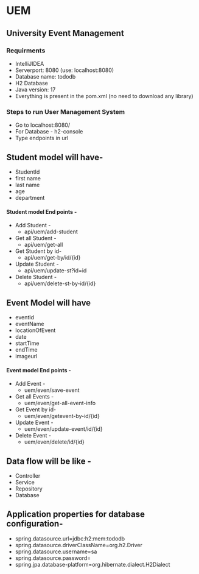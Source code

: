 # UEM
## University Event Management
### Requirments
 * IntelliJIDEA
 * Serverport: 8080 (use: localhost:8080)
 * Database name: tododb
 * H2 Database
 * Java version: 17
 * Everything is present in the pom.xml (no need to download any library)
### Steps to run User Management System 
 * Go to localhost:8080/
 * For Database - h2-console
 * Type endpoints in url
 
## Student model will have-
 * StudentId
 * first name
 * last name
 * age
 * department
 #### Student model End points -
 * Add Student -
   * api/uem/add-student
* Get all Student -
   * api/uem/get-all
* Get Student by id-
   * api/uem/get-by/id/{id}
* Update Student -
   * api/uem/update-st?id=id
* Delete Student -
   * api/uem/delete-st-by-id/{id}
## Event Model will have
 * eventId
 * eventName
 * locationOfEvent
 * date
 * startTime
 * endTime
 * imageurl
#### Event model End points -
 * Add Event -
   * uem/even/save-event
* Get all Events -
   * uem/even/get-all-event-info
* Get Event by id-
   * uem/even/getevent-by-id/{id} 
* Update Event -
   * uem/even/update-event/id/{id}
* Delete Event -
   * uem/even/delete/id/{id}
 
## Data flow will be like -
 * Controller
 * Service
 * Repository
 * Database
 
## Application properties for database configuration-
 * spring.datasource.url=jdbc:h2:mem:tododb
 * spring.datasource.driverClassName=org.h2.Driver
 * spring.datasource.username=sa
 * spring.datasource.password=
 * spring.jpa.database-platform=org.hibernate.dialect.H2Dialect


